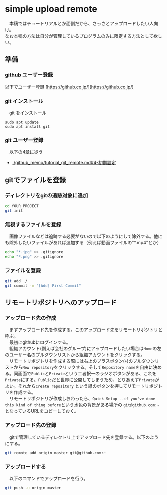 # simple upload remote

 　本稿ではチュートリアルとか面倒だから、さっさとアップロードしたい人向け。  
 なお本稿の方法は自分が管理しているプログラムのみに限定する方法として欲しい。  

## 準備

### github ユーザー登録

以下でユーザー登録
    [https://github.co.jp/](https://github.co.jp/)

### git インストール

 　git をインストール  

```
sudo apt update
sudo apt install git
```

### git ユーザー登録

 　以下の4章に従う  
 - [./github_memo/tutorial_git_remote.md#4-初期設定](./github_memo/tutorial_git_remote.md#4-初期設定)  

## gitでファイルを登録

### ディレクトリをgitの追跡対象に追加

```bash
cd YOUR_PROJECT
git init
```

### 無視するファイルを登録

 　画像ファイルなどは追跡する必要がないので以下のようにして除外する。他にも除外したいファイルがあれば追加する（例えば動画ファイルの"*.mp4"とか）  
```bash
echo "*.jpg" >> .gitignore
echo "*.png" >> .gitignore
```

### ファイルを登録

```bash
git add ./
git commit -m "[Add] First Commit"
```

## リモートリポジトリへのアップロード

### アップロード先の作成
 　まずアップロード先を作成する。このアップロード先をリモートリポジトリと呼ぶ。  
 　最初にgithubにログインする。  
 　組織アカウント(例えば会社のグループ)にアップロードしたい場合は`Home`の左のユーザー名のプルダウンリストから組織アカウントをクリックする。  
 　リモートリポジトリを作成する際には右上のプラスボタン(`+`)のプルダウンリストから`New repository`をクリックする。そして`Repository name`を自由に決める。同画面で`Public`と`Private`という二者択一のラジオボタンがある、これを`Private`にする。`Public`だと世界に公開してしまうため、とりあえず`Private`がよい。それから`Create repository` という緑のボタンを押してリモートリポジトリを作成する。  
 　リモートリポジトリが作成しおわったら、`Quick Setup --if you've done this kind of thing before`という水色の背景がある場所の `git@github.com:~`となっているURLをコピーしておく。  

### アップロード先の登録

 　gitで管理しているディレクトリ上でアップロード先を登録する。以下のようにする。  
```bash
git remote add origin master git@github.com:~
```

### アップロードする

 　以下のコマンドでアップロードを行う。
 ```bash
 git push -u origin master
 ```


